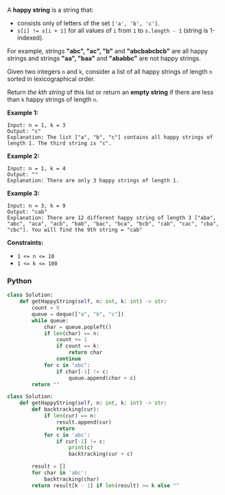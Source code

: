 A  **happy string**  is a string that:

- consists only of letters of the set  `['a', 'b', 'c']`.
- `s[i] != s[i + 1]`  for all values of  `i`  from  `1`  to  `s.length - 1`  (string is 1-indexed).

For example, strings  **"abc", "ac", "b"**  and  **"abcbabcbcb"**  are all happy strings and strings  **"aa", "baa"**
and  **"ababbc"**  are not happy strings.

Given two integers  `n`  and  `k`, consider a list of all happy strings of length  `n`  sorted in lexicographical order.

Return  _the kth string_  of this list or return an  **empty string**  if there are less than  `k`  happy strings of
length  `n`.

**Example 1:**

```
Input: n = 1, k = 3
Output: "c"
Explanation: The list ["a", "b", "c"] contains all happy strings of length 1. The third string is "c".
```

**Example 2:**

```
Input: n = 1, k = 4
Output: ""
Explanation: There are only 3 happy strings of length 1.
```

**Example 3:**

```
Input: n = 3, k = 9
Output: "cab"
Explanation: There are 12 different happy string of length 3 ["aba", "abc", "aca", "acb", "bab", "bac", "bca", "bcb", "cab", "cac", "cba", "cbc"]. You will find the 9th string = "cab"
```

**Constraints:**

- `1 <= n <= 10`
- `1 <= k <= 100`

### Python

```py
class Solution:
    def getHappyString(self, n: int, k: int) -> str:
        count = 0
        queue = deque(["a", "b", "c"])
        while queue:
            char = queue.popleft()
            if len(char) == n:
                count += 1
                if count == k:
                    return char
                continue
            for c in "abc":
                if char[-1] != c:
                    queue.append(char + c)
        return ""
```

```py
class Solution:
    def getHappyString(self, n: int, k: int) -> str:
        def backtracking(cur):
            if len(cur) == n:
                result.append(cur)
                return
            for c in 'abc':
                if cur[-1] != c:
                    print(c)
                    backtracking(cur + c)

        result = []
        for char in 'abc':
            backtracking(char)
        return result[k - 1] if len(result) >= k else ""
```